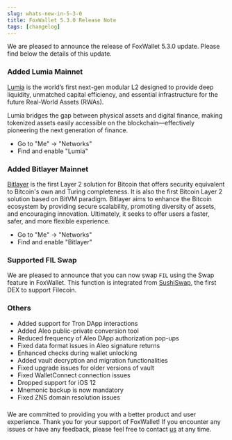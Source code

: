 ```yaml
---
slug: whats-new-in-5-3-0
title: FoxWallet 5.3.0 Release Note
tags: [changelog]
---
```


We are pleased to announce the release of FoxWallet 5.3.0 update. Please find below the details of this update.

<!--truncate-->

### Added Lumia Mainnet
[Lumia](https://lumia.org/) is the world’s first next-gen modular L2 designed to provide deep liquidity, unmatched capital efficiency, and essential infrastructure for the future Real-World Assets (RWAs).  

Lumia bridges the gap between physical assets and digital finance, making tokenized assets easily accessible on the blockchain––effectively pioneering the next generation of finance.  

- Go to "Me" -> "Networks"
- Find and enable "Lumia"

### Added Bitlayer Mainnet
[Bitlayer](https://www.bitlayer.org/) is the first Layer 2 solution for Bitcoin that offers security equivalent to Bitcoin's own and Turing completeness. It is also the first Bitcoin Layer 2 solution based on BitVM paradigm. Bitlayer aims to enhance the Bitcoin ecosystem by providing secure scalability, promoting diversity of assets, and encouraging innovation. Ultimately, it seeks to offer users a faster, safer, and more flexible experience.  

- Go to "Me" -> "Networks"
- Find and enable "Bitlayer"

### Supported FIL Swap
We are pleased to announce that you can now swap `FIL` using the Swap feature in FoxWallet. This function is integrated from [SushiSwap](https://www.sushi.com/), the first DEX to support Filecoin.

### Others
- Added support for Tron DApp interactions
- Added Aleo public-private conversion tool
- Reduced frequency of Aleo DApp authorization pop-ups
- Fixed data format issues in Aleo signature returns
- Enhanced checks during wallet unlocking
- Added vault decryption and migration functionalities
- Fixed upgrade issues for older versions of vault
- Fixed WalletConnect connection issues
- Dropped support for iOS 12
- Mnemonic backup is now mandatory
- Fixed ZNS domain resolution issues

### 
We are committed to providing you with a better product and user experience. Thank you for your support of FoxWallet! If you encounter any issues or have any feedback, please feel free to contact [us](mailto:contact@foxwallet.com) at any time.